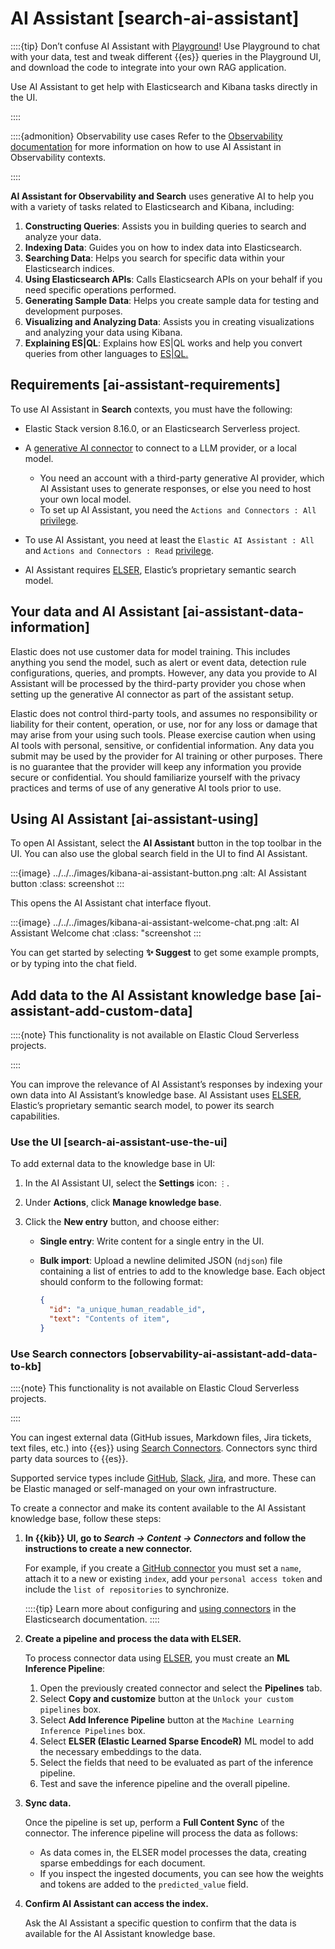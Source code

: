 # AI Assistant [search-ai-assistant]

::::{tip}
Don’t confuse AI Assistant with [Playground](../../../solutions/search/rag/playground.md)! Use Playground to chat with your data, test and tweak different {{es}} queries in the Playground UI, and download the code to integrate into your own RAG application.

Use AI Assistant to get help with Elasticsearch and Kibana tasks directly in the UI.

::::


::::{admonition} Observability use cases
Refer to the [Observability documentation](../../../solutions/observability/observability-ai-assistant.md) for more information on how to use AI Assistant in Observability contexts.

::::


**AI Assistant for Observability and Search** uses generative AI to help you with a variety of tasks related to Elasticsearch and Kibana, including:

1. **Constructing Queries**: Assists you in building queries to search and analyze your data.
2. **Indexing Data**: Guides you on how to index data into Elasticsearch.
3. **Searching Data**: Helps you search for specific data within your Elasticsearch indices.
4. **Using Elasticsearch APIs**: Calls Elasticsearch APIs on your behalf if you need specific operations performed.
5. **Generating Sample Data**: Helps you create sample data for testing and development purposes.
6. **Visualizing and Analyzing Data**: Assists you in creating visualizations and analyzing your data using Kibana.
7. **Explaining ES|QL**: Explains how ES|QL works and help you convert queries from other languages to [ES|QL.](../../../explore-analyze/query-filter/languages/esql.md)


## Requirements [ai-assistant-requirements]

To use AI Assistant in **Search** contexts, you must have the following:

* Elastic Stack version 8.16.0, or an Elasticsearch Serverless project.
* A [generative AI connector](../../../deploy-manage/manage-connectors.md) to connect to a LLM provider, or a local model.

    * You need an account with a third-party generative AI provider, which AI Assistant uses to generate responses, or else you need to host your own local model.
    * To set up AI Assistant, you need the `Actions and Connectors : All` [privilege](../../../deploy-manage/users-roles/cluster-or-deployment-auth/kibana-privileges.md).

* To use AI Assistant, you need at least the `Elastic AI Assistant : All` and `Actions and Connectors : Read` [privilege](../../../deploy-manage/users-roles/cluster-or-deployment-auth/kibana-privileges.md).
* AI Assistant requires [ELSER](../../../explore-analyze/machine-learning/nlp/ml-nlp-elser.md), Elastic’s proprietary semantic search model.


## Your data and AI Assistant [ai-assistant-data-information]

Elastic does not use customer data for model training. This includes anything you send the model, such as alert or event data, detection rule configurations, queries, and prompts. However, any data you provide to AI Assistant will be processed by the third-party provider you chose when setting up the generative AI connector as part of the assistant setup.

Elastic does not control third-party tools, and assumes no responsibility or liability for their content, operation, or use, nor for any loss or damage that may arise from your using such tools. Please exercise caution when using AI tools with personal, sensitive, or confidential information. Any data you submit may be used by the provider for AI training or other purposes. There is no guarantee that the provider will keep any information you provide secure or confidential. You should familiarize yourself with the privacy practices and terms of use of any generative AI tools prior to use.


## Using AI Assistant [ai-assistant-using]

To open AI Assistant, select the **AI Assistant** button in the top toolbar in the UI. You can also use the global search field in the UI to find AI Assistant.

:::{image} ../../../images/kibana-ai-assistant-button.png
:alt: AI Assistant button
:class: screenshot
:::

This opens the AI Assistant chat interface flyout.

:::{image} ../../../images/kibana-ai-assistant-welcome-chat.png
:alt: AI Assistant Welcome chat
:class: "screenshot
:::

You can get started by selecting **✨ Suggest** to get some example prompts, or by typing into the chat field.


## Add data to the AI Assistant knowledge base [ai-assistant-add-custom-data]

::::{note}
This functionality is not available on Elastic Cloud Serverless projects.

::::


You can improve the relevance of AI Assistant’s responses by indexing your own data into AI Assistant’s knowledge base. AI Assistant uses [ELSER](../../../explore-analyze/machine-learning/nlp/ml-nlp-elser.md), Elastic’s proprietary semantic search model, to power its search capabilities.


### Use the UI [search-ai-assistant-use-the-ui]

To add external data to the knowledge base in UI:

1. In the AI Assistant UI, select the **Settings** icon: `⋮`.
2. Under **Actions**, click **Manage knowledge base**.
3. Click the **New entry** button, and choose either:

    * **Single entry**: Write content for a single entry in the UI.
    * **Bulk import**: Upload a newline delimited JSON (`ndjson`) file containing a list of entries to add to the knowledge base. Each object should conform to the following format:

        ```json
        {
          "id": "a_unique_human_readable_id",
          "text": "Contents of item",
        }
        ```



### Use Search connectors [observability-ai-assistant-add-data-to-kb]

::::{note}
This functionality is not available on Elastic Cloud Serverless projects.

::::


You can ingest external data (GitHub issues, Markdown files, Jira tickets, text files, etc.) into {{es}} using [Search Connectors](asciidocalypse://docs/elasticsearch/docs/reference/ingestion-tools/search-connectors/index.md). Connectors sync third party data sources to {{es}}.

Supported service types include [GitHub](asciidocalypse://docs/elasticsearch/docs/reference/ingestion-tools/search-connectors/es-connectors-github.md), [Slack](asciidocalypse://docs/elasticsearch/docs/reference/ingestion-tools/search-connectors/es-connectors-slack.md), [Jira](asciidocalypse://docs/elasticsearch/docs/reference/ingestion-tools/search-connectors/es-connectors-jira.md), and more. These can be Elastic managed or self-managed on your own infrastructure.

To create a connector and make its content available to the AI Assistant knowledge base, follow these steps:

1. **In {{kib}} UI, go to *Search → Content → Connectors* and follow the instructions to create a new connector.**

    For example, if you create a [GitHub connector](asciidocalypse://docs/elasticsearch/docs/reference/ingestion-tools/search-connectors/es-connectors-github.md) you must set a `name`, attach it to a new or existing `index`, add your `personal access token` and include the `list of repositories` to synchronize.

    ::::{tip}
    Learn more about configuring and [using connectors](asciidocalypse://docs/elasticsearch/docs/reference/ingestion-tools/search-connectors/connectors-ui-in-kibana.md) in the Elasticsearch documentation.
    ::::

2. **Create a pipeline and process the data with ELSER.**

    To process connector data using [ELSER](../../../explore-analyze/machine-learning/nlp/ml-nlp-elser.md), you must create an **ML Inference Pipeline**:

    1. Open the previously created connector and select the **Pipelines** tab.
    2. Select **Copy and customize** button at the `Unlock your custom pipelines` box.
    3. Select **Add Inference Pipeline** button at the `Machine Learning Inference Pipelines` box.
    4. Select **ELSER (Elastic Learned Sparse EncodeR)** ML model to add the necessary embeddings to the data.
    5. Select the fields that need to be evaluated as part of the inference pipeline.
    6. Test and save the inference pipeline and the overall pipeline.

3. **Sync data.**

    Once the pipeline is set up, perform a **Full Content Sync** of the connector. The inference pipeline will process the data as follows:

    * As data comes in, the ELSER model processes the data, creating sparse embeddings for each document.
    * If you inspect the ingested documents, you can see how the weights and tokens are added to the `predicted_value` field.

4. **Confirm AI Assistant can access the index.**

    Ask the AI Assistant a specific question to confirm that the data is available for the AI Assistant knowledge base.
